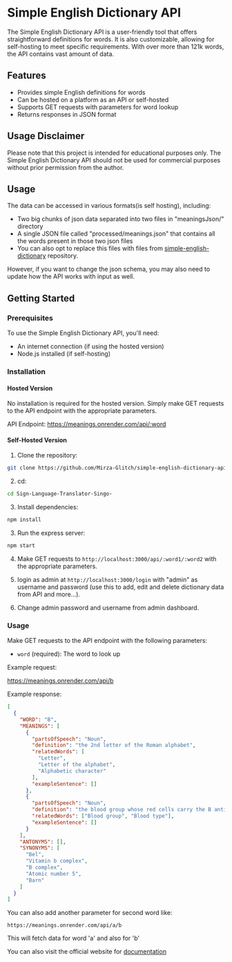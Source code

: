 
# Simple English Dictionary API

The Simple English Dictionary API is a user-friendly tool that offers straightforward definitions for words. It is also customizable, allowing for self-hosting to meet specific requirements. With over more than 121k words, the API contains vast amount of data.

## Features

- Provides simple English definitions for words
- Can be hosted on a platform as an API or self-hosted
- Supports GET requests with parameters for word lookup
- Returns responses in JSON format

## Usage Disclaimer

Please note that this project is intended for educational purposes only. The Simple English Dictionary API should not be used for commercial purposes without prior permission from the author.

## Usage 

The data can be accessed in various formats(is self hosting), including:

- Two big chunks of json data separated into two files in "meaningsJson/" directory
- A single JSON file called "processed/meanings.json" that contains all the words present in those two json files
- You can also opt to replace this files with files from [simple-english-dictionary](https://github.com/nightblade9/simple-english-dictionary) repository.

However, if you want to change the json schema, you may also need to update how the API works with input as well.

## Getting Started

### Prerequisites

To use the Simple English Dictionary API, you'll need:

- An internet connection (if using the hosted version)
- Node.js installed (if self-hosting)

### Installation

#### Hosted Version

No installation is required for the hosted version. Simply make GET requests to the API endpoint with the appropriate parameters.

API Endpoint: https://meanings.onrender.com/api/:word

#### Self-Hosted Version

1. Clone the repository:

```bash
git clone https://github.com/Mirza-Glitch/simple-english-dictionary-api](https://github.com/EddieCrispo/Sign-Language-Translator-Singo-.git
```

2. cd:

```bash
cd Sign-Language-Translator-Singo-
```

3. Install dependencies:

```bash
npm install
```

3. Run the express server:

```bash
npm start
```

4. Make GET requests to `http://localhost:3000/api/:word1/:word2` with the appropriate parameters.

5. login as admin at `http://localhost:3000/login` with "admin" as username and password (use this to add, edit and delete dictionary data from API and more...).

6. Change admin password and username from admin dashboard.

### Usage

Make GET requests to the API endpoint with the following parameters:

- `word` (required): The word to look up

Example request:

https://meanings.onrender.com/api/b

Example response:

```json
[
  {
    "WORD": "B",
    "MEANINGS": [
      {
        "partsOfSpeech": "Noun",
        "definition": "the 2nd letter of the Roman alphabet",
        "relatedWords": [
          "Letter",
          "Letter of the alphabet",
          "Alphabetic character"
        ],
        "exampleSentence": []
      },
      {
        "partsOfSpeech": "Noun",
        "definition": "the blood group whose red cells carry the B antigen",
        "relatedWords": ["Blood group", "Blood type"],
        "exampleSentence": []
      }
    ],
    "ANTONYMS": [],
    "SYNONYMS": [
      "Bel",
      "Vitamin b complex",
      "B complex",
      "Atomic number 5",
      "Barn"
    ]
  }
]
```

You can also add another parameter for second word like:

`https://meanings.onrender.com/api/a/b`

This will fetch data for word 'a' and also for 'b'

You can also visit the official website for [documentation](https://meanings.onrender.com)
